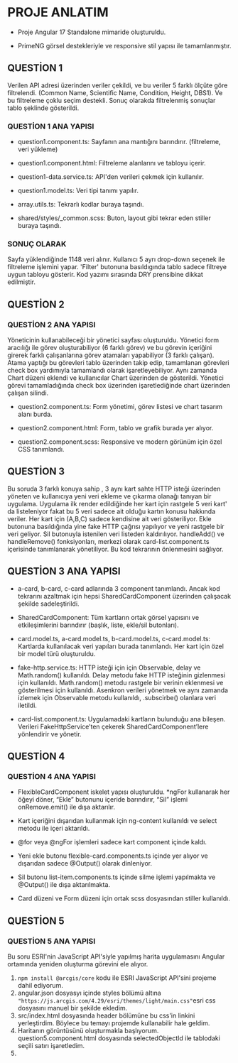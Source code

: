 # PROJE ANLATIM

* Proje Angular 17 Standalone mimaride oluşturuldu.

* PrimeNG görsel destekleriyle ve responsive stil yapısı ile tamamlanmıştır.

## QUESTİON 1

Verilen API adresi üzerinden  veriler çekildi, ve bu veriler 5 farklı ölçüte göre filtrelendi. (Common Name, Scientific Name, Condition, Height, DBS1). Ve bu filtreleme çoklu seçim destekli. Sonuç olarakda filtrelenmiş sonuçlar tablo şeklinde gösterildi.

### QUESTİON 1 ANA YAPISI

* question1.component.ts: Sayfanın ana mantığını barındırır. (filtreleme, veri yükleme)

* question1.component.html: Filtreleme alanlarını ve tabloyu içerir.

* question1-data.service.ts: API'den verileri çekmek için kullanılır.

* question1.model.ts: Veri tipi tanımı yapılır.

* array.utils.ts: Tekrarlı kodlar buraya taşındı. 

* shared/styles/_common.scss: Buton, layout gibi tekrar eden stiller buraya taşındı.

### SONUÇ OLARAK

Sayfa yüklendiğinde 1148 veri alınır. Kullanıcı 5 ayrı drop-down seçenek ile filtreleme işlemini yapar. 'Filter' butonuna basıldıgında tablo sadece filtreye uygun tabloyu gösterir. Kod yazımı sırasında DRY prensibine dikkat edilmiştir.

## QUESTİON 2


### QUESTİON 2 ANA YAPISI

Yöneticinin kullanabileceği bir yönetici sayfası oluşturuldu. Yönetici form aracılığı ile görev oluşturabiliyor (6 farklı görev) ve bu görevin içeriğini girerek farklı çalışanlarına görev atamaları yapabiliyor (3 farklı çalışan). Atama yaptığı bu görevleri tablo üzerinden takip edip, tamamlanan görevleri check box yardımıyla tamamlandı olarak işaretleyebiliyor. Aynı zamanda Chart düzeni eklendi ve kullanıcılar Chart üzerinden de gösterildi. Yönetici görevi tamamladığında check box üzerinden işaretlediğinde chart üzerinden çalışan silindi.


* question2.component.ts: Form yönetimi, görev listesi ve chart tasarım alanı burda.

* question2.component.html: Form, tablo ve grafik burada yer alıyor.

* question2.component.scss: Responsive ve modern görünüm için özel CSS tanımlandı.


## QUESTİON 3

Bu soruda 3 farklı konuya sahip , 3 aynı kart sahte HTTP isteği üzerinden yöneten ve kullanıcıya yeni veri ekleme ve çıkarma olanağı tanıyan bir uygulama. Uygulama ilk render edildiğinde her kart için rastgele 5 veri kart' da listeleniyor fakat bu 5 veri sadece ait olduğu kartın konusu hakkında veriler. Her kart için (A,B,C) sadece kendisine ait veri gösteriliyor. Ekle butonuna basıldığında yine fake HTTP çağrısı yapılıyor ve yeni rastgele bir veri geliyor. Sil butonuyla istenilen veri listeden kaldırılıyor. handleAdd() ve handleRemove() fonksiyonları, merkezi olarak card-list.component.ts içerisinde tanımlanarak yönetiliyor. Bu kod tekrarının önlenmesini sağlıyor.


## QUESTİON 3 ANA YAPISI

* a-card, b-card, c-card adlarında 3 component tanımlandı. Ancak kod tekrarını azaltmak için hepsi SharedCardComponent üzerinden çalışacak şekilde sadeleştirildi.

* SharedCardComponent: Tüm kartların ortak görsel yapısını ve etkileşimlerini barındırır (başlık, liste, ekle/sil butonları).

* card.model.ts, a-card.model.ts, b-card.model.ts, c-card.model.ts: Kartlarda kullanılacak veri yapıları burada tanımlandı. Her kart için özel bir model türü oluşturuldu.

* fake-http.service.ts:  HTTP isteği için için Observable, delay ve Math.random() kullanıldı. Delay metodu fake HTTP isteğinin gizlenmesi için kullanıldı. Math.random() metodu rastgele bir verinin eklenmesi ve gösterilmesi için kullanıldı. Asenkron verileri yönetmek ve aynı zamanda izlemek için Observable metodu kullanıldı, .subscirbe() olanlara veri iletildi.

* card-list.component.ts: Uygulamadaki kartların bulunduğu ana bileşen. Verileri FakeHttpService’ten çekerek SharedCardComponent’lere yönlendirir ve yönetir.


## QUESTİON 4

### QUESTİON 4 ANA YAPISI

 * FlexibleCardComponent iskelet yapısı oluşturuldu. *ngFor kullanarak her öğeyi döner, “Ekle” butonunu içeride barındırır, “Sil” işlemi onRemove.emit() ile dışa aktarılır.
	
 * Kart içeriğini dışarıdan kullanmak için ng-content kullanıldı ve select metodu ile içeri aktarıldı.
 
 * @for veya @ngFor işlemleri sadece kart component içinde kaldı. 

 * Yeni ekle butonu flexible-card.components.ts içinde yer alıyor ve dışarıdan sadece @Output() olarak dinleniyor.

 * Sil butonu list-item.components.ts içinde silme işlemi yapılmakta ve @Output() ile dışa aktarılmakta.

 * Card düzeni ve Form düzeni için ortak scss dosyasından stiller kullanıldı.

 ## QUESTİON 5

 ### QUESTİON 5 ANA YAPISI

Bu soru ESRI'nin JavaScript API'siyle yapılmış harita uygulamasını Angular ortamında yeniden oluşturma görevini ele alıyor.

1) `npm install @arcgis/core` kodu ile ESRI JavaScript API'sini projeme dahil ediyorum. 
2)  angular.json dosyasyı içinde styles bölümü altına `"https://js.arcgis.com/4.29/esri/themes/light/main.css"`esri css dosyasını manuel bir şekilde ekledim.
3) src/index.html dosyasında header bölümüne bu css'in linkini yerleştirdim. Böylece bu temayı projemde kullanabilir hale geldim.
4) Haritanın görüntüsünü oluşturmakla başlıyorum. question5.component.html dosyasında selectedObjectId ile tablodaki seçili satırı işaretledim.
3) 
              

